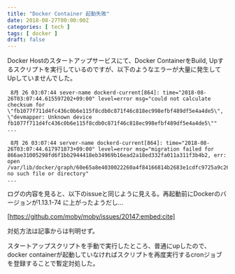```yaml
---
title: "Docker Container 起動失敗"
date: 2018-08-27T00:00:00Z
categories: [ tech ]
tags: [ docker ]
draft: false
---
```


Docker Hostのスタートアップサービスにて、Docker ContainerをBuild, Upするスクリプトを実行しているのですが、以下のようなエラーが大量に発生してUpしていませんでした。

```
 8月 26 03:07:44 sever-name dockerd-current[864]: time="2018-08-26T03:07:44.615597202+09:00" level=error msg="could not calculate checksum for \"fb1077f711d4fc436c0b6e115f8cdb0c871f46c818ec998efbf489df5e4a4de5\", \"devmapper: Unknown device fb1077f711d4fc436c0b6e115f8cdb0c871f46c818ec998efbf489df5e4a4de5\""
...
```
```
 8月 26 03:07:44 server-name dockerd-current[864]: time="2018-08-26T03:07:44.617971873+09:00" level=error msg="migration failed for 866ae31005298fd6f1bb2944418eb34969b16ead2a18ed332fa011a311f3b4b2, err: open /var/lib/docker/graph/60e65a8e4030022260a4f84166814b2683e1cdfc9725a9c262e90ba9c5ae2332/json: no such file or directory"
...
```

ログの内容を見ると、以下のissueと同じように見える。再起動前にDockerのバージョンが1.13.1-74 に上がったようだし...

[https://github.com/moby/moby/issues/20147:embed:cite]

対処方法は記事からは判明せず。

スタートアップスクリプトを手動で実行したところ、普通にupしたので、docker containerが起動していなければスクリプトを再度実行するcronジョブを登録することで暫定対処した。
